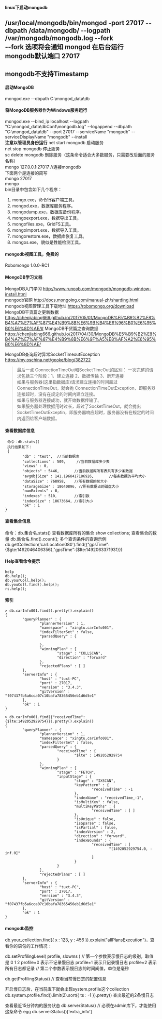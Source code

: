 #### linux下启动mongodb
/usr/local/mongodb/bin/mongod  -port 27017 --dbpath /data/mongodb/ --logpath /var/mongodb/mongodb.log --fork  
--fork 选项将会通知 mongod 在后台运行  
mongodb默认端口 27017  
--------------------------------------------------------------------------------------
mongodb不支持Timestamp
--------------------------------------------------------------------------------------
#### 启动MongoDB
mongod.exe --dbpath C:\mongod_data\db
#### 将MongoDB服务器作为Windows服务运行
mongod.exe --bind_ip localhost --logpath "C:\mongod_data\dbConf\mongodb.log" --logappend --dbpath "C:\mongod_data\db" --port 27017 --serviceName "mongodb" --serviceDisplayName "mongodb" --install  
**注意以管理员身份运行**
net start mongodb  启动服务  
net stop mongodb   停止服务  
sc delete mongodb   删除服务（这条命令适合大多数服务，只需要改后面的服务名称）  
mongo 127.0.0.1:27017 //连接mongodb  
下面两个是连接的简写  
mongo 27017  
mongo  
bin目录中包含如下几个程序：
1. mongo.exe，命令行客户端工具。  
2. mongod.exe，数据库服务程序。  
3. mongodump.exe，数据库备份程序。  
4. mongoexport.exe，数据导出工具。  
5. mongofiles.exe，GridFS工具。  
6. mongoimport.exe，数据导入工具。  
7. mongorestore.exe，数据库恢复工具。  
8. mongos.exe，貌似是性能检测工具。  

#### mongodb视图工具，免费的
Robomongo 1.0.0-RC1
#### MongoDB学习文档
MongoDB入门学习     http://www.runoob.com/mongodb/mongodb-window-install.html  
mongodb官网       http://docs.mongoing.com/manual-zh/sharding.html  
mongodb视图管理工具下载地址      https://robomongo.org/download  
MongoDB干货篇之更新数据         https://chenjiabing666.github.io/2017/05/01/MongoDB%E5%B9%B2%E8%B4%A7%E7%AF%87%E4%B9%8B%E6%9B%B4%E6%96%B0%E6%95%B0%E6%8D%AE/#
MongoDB干货篇之查询数据         https://chenjiabing666.github.io/2017/04/30/MongoDB%E5%B9%B2%E8%B4%A7%E7%AF%87%E4%B9%8B%E6%9F%A5%E8%AF%A2%E6%95%B0%E6%8D%AE/


MongoDB查询超时异常SocketTimeoutException   https://my.oschina.net/gooke/blog/382722  
> 最后一点 ConnectionTimeOut和SocketTimeOut的区别：
> 一次完整的请求包括三个阶段：1、建立连接 2、数据传输 3、断开连接  
> 如果与服务器(这里指数据库)请求建立连接的时间超过ConnectionTimeOut，就会抛 ConnectionTimeOutException，即服务器连接超时，没有在规定的时间内建立连接。  
> 如果与服务器连接成功，就开始数据传输了。  
> 如果服务器处理数据用时过长，超过了SocketTimeOut，就会抛出SocketTimeOutExceptin，即服务器响应超时，服务器没有在规定的时间内返回给客户端数据。  
#### 查看数据库信息

```
 命令：db.stats()
 执行结果如下：
 {
        "db" : "test",  //当前数据库
        "collections" : 509,     //当前数据库多少表
        "views" : 0,
        "objects" : 5446,       //当前数据库所有表共有多少条数据 
        "avgObjSize" : 141.1968417186926,       //每条数据的平均大小
        "dataSize" : 768958,    //所有数据的总大小 
        "storageSize" : 18640896, //所有数据占的磁盘大小
        "numExtents" : 0,
        "indexes" : 510,        //索引数
        "indexSize" : 18673664, //索引大小
        "ok" : 1
}
```
#### 查看集合信息
命令：db.集合名.stats()
查看数据库所有的集合
show collections;
查看集合的数量
db.集合名.find().count();
多个查询条件的查询示例
db.getCollection('carLocation080').find({"gpsTime":{$gte:1492046406356},"gpsTime":{$lte:1492063371931}})
#### Help查看命令提示
```
help
db.help();
db.yourColl.help();
db.youColl.find().help();
rs.help();
```
#### 索引
```
> db.carInfo001.find().pretty().explain()
{
        "queryPlanner" : {
                "plannerVersion" : 1,
                "namespace" : "xingtu.carInfo001",
                "indexFilterSet" : false,
                "parsedQuery" : {

                },
                "winningPlan" : {
                        "stage" : "COLLSCAN",
                        "direction" : "forward"
                },
                "rejectedPlans" : [ ]
        },
        "serverInfo" : {
                "host" : "tuxt-PC",
                "port" : 27017,
                "version" : "3.4.3",
                "gitVersion" : "f07437fb5a6cca07c10bafa78365456eb1d6d5e1"
        },
        "ok" : 1
}
```
```
> db.carInfo001.find({"receivedTime":{$lte:1492052929754}}).pretty().explain()
{
        "queryPlanner" : {
                "plannerVersion" : 1,
                "namespace" : "xingtu.carInfo001",
                "indexFilterSet" : false,
                "parsedQuery" : {
                        "receivedTime" : {
                                "$lte" : 1492052929754
                        }
                },
                "winningPlan" : {
                        "stage" : "FETCH",
                        "inputStage" : {
                                "stage" : "IXSCAN",
                                "keyPattern" : {
                                        "receivedTime" : -1
                                },
                                "indexName" : "receivedTime_-1",
                                "isMultiKey" : false,
                                "multiKeyPaths" : {
                                        "receivedTime" : [ ]
                                },
                                "isUnique" : false,
                                "isSparse" : false,
                                "isPartial" : false,
                                "indexVersion" : 2,
                                "direction" : "forward",
                                "indexBounds" : {
                                        "receivedTime" : [
                                                "[1492052929754.0, -inf.0]"
                                        ]
                                }
                        }
                },
                "rejectedPlans" : [ ]
        },
        "serverInfo" : {
                "host" : "tuxt-PC",
                "port" : 27017,
                "version" : "3.4.3",
                "gitVersion" : "f07437fb5a6cca07c10bafa78365456eb1d6d5e1"
        },
        "ok" : 1
}
```
#### mongodb监控
db.your_collection.find({ x : 123, y : 456 }).explain("allPlansExecution")，查看你的语句的工作情况 :

db.setProfilingLevel( profile, slowms )
// 第一个参数表示慢日志的级别，取值是 0 1 2
        profile=0  表示不记录慢日志
        profile=1  表示只记录慢日志
        profile=2  表示所有日志都记录
// 第二个参数表示慢日志的时间阀值，单位是毫秒

db.getProfilingStatus()
// 查看当前慢日志的配置信息

开启慢日志后，在当前库下就会出现system.profile这个collection
 db.system.profile.find().limit(2).sort({ ts : -1 }).pretty() 查出最近的2条慢日志

查看最近15分钟内的服务状态
db.serverStatus()
// 必须在admin库下，才能使用这条命令
egg db.serverStatus()['extra_info']